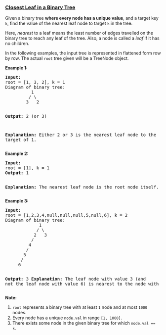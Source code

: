 ### [Closest Leaf in a Binary Tree](https://leetcode.com/problems/closest-leaf-in-a-binary-tree)

<p>Given a binary tree <b>where every node has a unique value</b>, and a target key <code>k</code>, find the value of the nearest leaf node to target <code>k</code> in the tree.
</p><p>
Here, <i>nearest</i> to a leaf means the least number of edges travelled on the binary tree to reach any leaf of the tree.  Also, a node is called a <i>leaf</i> if it has no children.
</p><p>
In the following examples, the input tree is represented in flattened form row by row.
The actual <code>root</code> tree given will be a TreeNode object.
</p><p>
<b>Example 1:</b>
<pre>
<b>Input:</b>
root = [1, 3, 2], k = 1
Diagram of binary tree:
          1
         / \
        3   2

<b>Output:</b> 2 (or 3)

<b>Explanation:</b> Either 2 or 3 is the nearest leaf node to the target of 1.
</pre>
</p><p>
<b>Example 2:</b>
<pre>
<b>Input:</b>
root = [1], k = 1
<b>Output:</b> 1

<b>Explanation:</b> The nearest leaf node is the root node itself.
</pre>
</p>

<p>
<b>Example 3:</b>
<pre>
<b>Input:</b>
root = [1,2,3,4,null,null,null,5,null,6], k = 2
Diagram of binary tree:
             1
            / \
           2   3
          /
         4
        /
       5
      /
     6

<b>Output:</b> 3
<b>Explanation:</b> The leaf node with value 3 (and not the leaf node with value 6) is nearest to the node with value 2.
</pre>
</p>

<p><b>Note:</b><br>
<ol>
<li><code>root</code> represents a binary tree with at least <code>1</code> node and at most <code>1000</code> nodes.</li>
<li>Every node has a unique <code>node.val</code> in range <code>[1, 1000]</code>.</li>
<li>There exists some node in the given binary tree for which <code>node.val == k</code>.</li>
</ol>
</p>